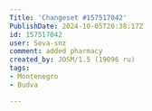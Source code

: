 ```yaml
---
Title: 'Changeset #157517042'
PublishDate: 2024-10-05T20:38:17Z
id: 157517042
user: Seva-snz
comment: added pharmacy
created_by: JOSM/1.5 (19096 ru)
tags:
- Montenegro
- Budva

---
```

